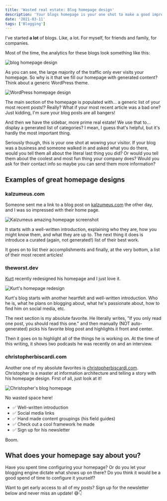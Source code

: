 ```yaml
---
title: 'Wasted real estate: Blog homepage design'
description: 'Your blogs homepage is your one shot to make a good impression. Why are so few people making the most of it?'
date: '2021-03-11'
tags: ['Blogging']
---
```


I've started **a lot** of blogs. Like, a lot. For myself, for friends and family, for companies.

Most of the time, the analytics for these blogs look something like this:

![blog homepage design](/blog-homepage-design.png)

As you can see, the large majority of the traffic only ever visits your homepage. So why is it that we fill our homepage with generated content? Think about a generic WordPress theme.

![WordPress homepage design](/wordpress-homepage-design.png)

The main section of the homepage is populated with... a generic list of your most recent posts!? Really? What if your most recent article was a bad one? Just kidding, I'm sure your blog posts are all bangers!

And then we have the sidebar, more prime real estate! We use that to... display a generated list of categories? I mean, I guess that's helpful, but it's hardly the most important thing.

Seriously though, this is your one shot at wowing your visitor. If your blog was a business and someone walked in and asked what you do there, would you tell them all about the literal last thing you did? Or would you tell them about the coolest and most fun thing your company does? Would you ask for their contact info so maybe you can send them more information?

## Examples of great homepage designs

### kalzumeus.com

Someone sent me a link to a blog post on [kalzumeus.com](https://www.kalzumeus.com/) the other day, and I was so impressed with their home page.

![Kalzumeus amazing homepage screenshot](/amazing-blog-homepage.jpg)

It starts with a well-written introduction, explaining who they are, how you might know them, and what they are up to. The next thing it does is introduce a curated (again, not generated!) list of their best work.

It goes on to list their accomplishments and finally, at the very bottom, a list of their most recent articles!

### theworst.dev

[Kurt](https://twitter.com/theworstdev) recently redesigned his homepage and I just love it.

![Kurt's homepage redesign](/theworst-dev-homepage.jpg)

Kurt's blog starts with another heartfelt and well-written introduction. Who he is, what he plans on blogging about, what he's passionate about, how to find him on social media, etc.

The next section is my absolute favorite. He literally writes, "If you only read one post, you should read this one." and then manually (NOT auto-generated) picks his favorite blog post and highlights it front and center.

Then it goes on to highlight all of the things he is working on. At the time of this writing, it shows two podcasts he was recently on and an interview.

### christopherbiscardi.com

Another one of my absolute favorites is [christopherbiscardi.com](https://www.christopherbiscardi.com/). Christopher is a master at information architecture and telling a story with his homepage design. First of all, just look at it!

![Christopher's blog homepage](/christopherbiscardi-blog-homepage-design.jpg)

No wasted space here!

-   ✅ Well-written introduction
-   ✅ Social media links
-   ✅ Hand made content groupings (his field guides)
-   ✅ Check out a cool framework he made
-   ✅ Sign up for his newsletter

Boom.

## What does your homepage say about you?

Have you spent time configuring your homepage? Or do you let your blogging engine dictate what shows up on there? Do you think it would be a good spend of time to configure it yourself?

Want to get early access to all of my posts? Sign up for the newsletter below and never miss an update! 😅👇
